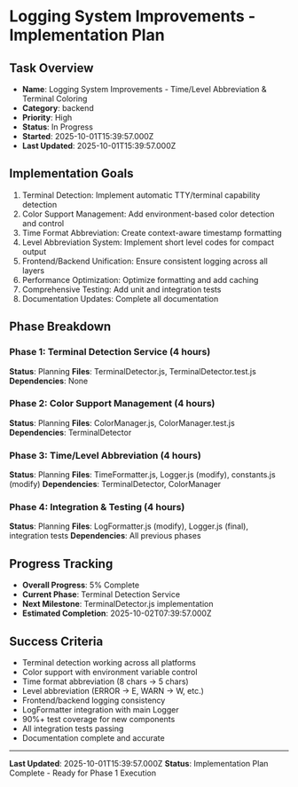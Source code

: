 # Logging System Improvements - Implementation Plan

## Task Overview
- **Name**: Logging System Improvements - Time/Level Abbreviation & Terminal Coloring
- **Category**: backend
- **Priority**: High
- **Status**: In Progress
- **Started**: 2025-10-01T15:39:57.000Z
- **Last Updated**: 2025-10-01T15:39:57.000Z

## Implementation Goals
1. Terminal Detection: Implement automatic TTY/terminal capability detection
2. Color Support Management: Add environment-based color detection and control
3. Time Format Abbreviation: Create context-aware timestamp formatting
4. Level Abbreviation System: Implement short level codes for compact output
5. Frontend/Backend Unification: Ensure consistent logging across all layers
6. Performance Optimization: Optimize formatting and add caching
7. Comprehensive Testing: Add unit and integration tests
8. Documentation Updates: Complete all documentation

## Phase Breakdown

### Phase 1: Terminal Detection Service (4 hours)
**Status**: Planning
**Files**: TerminalDetector.js, TerminalDetector.test.js
**Dependencies**: None

### Phase 2: Color Support Management (4 hours)
**Status**: Planning
**Files**: ColorManager.js, ColorManager.test.js
**Dependencies**: TerminalDetector

### Phase 3: Time/Level Abbreviation (4 hours)
**Status**: Planning
**Files**: TimeFormatter.js, Logger.js (modify), constants.js (modify)
**Dependencies**: TerminalDetector, ColorManager

### Phase 4: Integration & Testing (4 hours)
**Status**: Planning
**Files**: LogFormatter.js (modify), Logger.js (final), integration tests
**Dependencies**: All previous phases

## Progress Tracking
- **Overall Progress**: 5% Complete
- **Current Phase**: Terminal Detection Service
- **Next Milestone**: TerminalDetector.js implementation
- **Estimated Completion**: 2025-10-02T07:39:57.000Z

## Success Criteria
- Terminal detection working across all platforms
- Color support with environment variable control
- Time format abbreviation (8 chars → 5 chars)
- Level abbreviation (ERROR → E, WARN → W, etc.)
- Frontend/backend logging consistency
- LogFormatter integration with main Logger
- 90%+ test coverage for new components
- All integration tests passing
- Documentation complete and accurate

---

**Last Updated**: 2025-10-01T15:39:57.000Z
**Status**: Implementation Plan Complete - Ready for Phase 1 Execution
